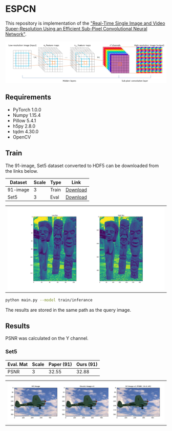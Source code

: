 # ESPCN

This repository is implementation of the ["Real-Time Single Image and Video Super-Resolution Using an Efficient Sub-Pixel Convolutional Neural Network"](https://arxiv.org/abs/1609.05158).

<center><img src="./Images/fig1.png"></center>

## Requirements

- PyTorch 1.0.0
- Numpy 1.15.4
- Pillow 5.4.1
- h5py 2.8.0
- tqdm 4.30.0
- OpenCV

## Train

The 91-image, Set5 dataset converted to HDF5 can be downloaded from the links below.

| Dataset | Scale | Type | Link |
|---------|-------|------|------|
| 91-image | 3 | Train | [Download](https://www.dropbox.com/s/4mv1v4qfjo17zg3/91-image_x3.h5?dl=0) |
| Set5 | 3 | Eval | [Download](https://www.dropbox.com/s/9qlb94in1iqh6nf/Set5_x3.h5?dl=0) |


<table>
    <tr>
    	<td>
    		<center><img src="./Images/Figure_1.png""></center>
    	</td>
    </tr>
</table>


```bash
python main.py --model train/inferance              
```

The results are stored in the same path as the query image.
## Results
PSNR was calculated on the Y channel.
### Set5

| Eval. Mat | Scale | Paper (91) | Ours (91) |
|-----------|-------|-------|-----------------|
| PSNR | 3 | 32.55 | 32.88 |

<table>
    <tr>
    	<td>
    		<center><img src="./Images/Figure_3.png"></center>
    	</td>
    </tr>
</table>
